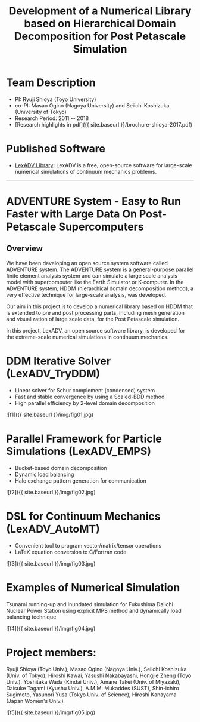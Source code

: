 ﻿---
title: Development of a Numerical Library based on Hierarchical Domain Decomposition for Post Petascale Simulation
---

# Team Description

* PI: Ryuji Shioya (Toyo University)
* co-PI: Masao Ogino (Nagoya University) and Seiichi Koshizuka (University of Tokyo)
* Research Period: 2011 -- 2018
* [Research highlights in pdf]({{ site.baseurl }}/brochure-shioya-2017.pdf)

# Published Software

* [LexADV Library](https://adventure.sys.t.u-tokyo.ac.jp/lexadv/): LexADV is a free, open-source software for large-scale numerical simulations of continuum mechanics problems.

---

# ADVENTURE System - Easy to Run Faster with Large Data On Post-Petascale Supercomputers

## Overview
We have been developing an open source system software called ADVENTURE system. The ADVENTURE system is a general-purpose parallel finite element analysis system and can simulate a large scale analysis model with supercomputer like the Earth Simulator or K-computer. In the ADVENTURE system, HDDM (hierarchical domain decomposition method), a very effective technique for large-scale analysis, was developed.
 
Our aim in this project is to develop a numerical library based on HDDM that is extended to pre and post processing parts, including mesh generation and visualization of large scale data, for the Post Petascale simulation.

In this project, LexADV, an open source software library, is developed for the extreme-scale numerical simulations in continuum mechanics.

# DDM Iterative Solver (LexADV_TryDDM)
* Linear solver for Schur complement (condensed) system
* Fast and stable convergence by using a Scaled-BDD method
* High parallel efficiency by 2-level domain decomposition

![f1]({{ site.baseurl }}/img/fig01.jpg)

# Parallel Framework for Particle Simulations (LexADV_EMPS)
* Bucket-based domain decomposition
* Dynamic load balancing
* Halo exchange pattern generation for communication

![f2]({{ site.baseurl }}/img/fig02.jpg)

# DSL for Continuum Mechanics (LexADV_AutoMT)
* Convenient tool to program vector/matrix/tensor operations
* LaTeX equation conversion to C/Fortran code

![f3]({{ site.baseurl }}/img/fig03.jpg)

# Examples of Numerical Simulation
Tsunami running-up and inundated simulation for Fukushima Daiichi Nuclear Power Station using explicit MPS method and dynamically load balancing technique

![f4]({{ site.baseurl }}/img/fig04.jpg)

# Project members:

Ryuji Shioya (Toyo Univ.), Masao Ogino (Nagoya Univ.), Seiichi Koshizuka (Univ. of Tokyo), Hiroshi Kawai, Yasushi Nakabayashi, Hongjie Zheng (Toyo Univ.), Yoshitaka Wada (Kindai Univ.), Amane Takei (Univ. of Miyazaki), Daisuke Tagami (Kyushu Univ.), A.M.M. Mukaddes (SUST), Shin-ichiro Sugimoto, Yasunori Yusa (Tokyo Univ. of Science), Hiroshi Kanayama (Japan Women's Univ.)

![f5]({{ site.baseurl }}/img/fig05.jpg)
